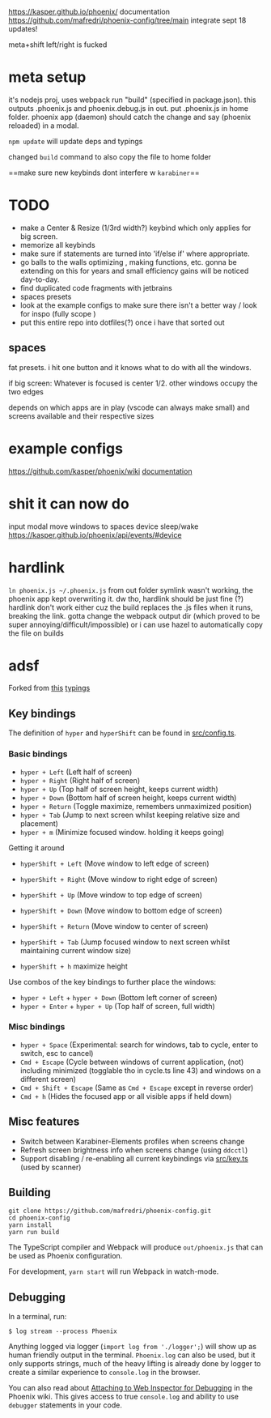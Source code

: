 https://kasper.github.io/phoenix/ documentation
https://github.com/mafredri/phoenix-config/tree/main integrate sept 18 updates!

meta+shift left/right is fucked
# meta setup
it's nodejs proj, uses webpack
run "build" (specified in package.json). this outputs .phoenix.js and phoenix.debug.js in out. put .phoenix.js in home folder. phoenix app (daemon) should catch the change and say (phoenix reloaded) in a modal.

`npm update` will update deps and typings

changed `build` command to also copy the file to home folder

==make sure new keybinds dont interfere w `karabiner`==
# TODO

* make a Center & Resize (1/3rd width?) keybind which only applies for big screen.
* memorize all keybinds
* make sure if statements are turned into 'if/else if' where appropriate.
* go balls to the walls optimizing , making functions, etc. gonna be extending on this for years and small efficiency gains will be noticed day-to-day.
* find duplicated code fragments with jetbrains
* spaces presets
* look at the example configs to make sure there isn't a better way / look for inspo (fully scope )
* put this entire repo into dotfiles(?) once i have that sorted out
## spaces
fat presets. i hit one button and it knows what to do with all the windows. 

if big screen:
Whatever is focused is center 1/2. other windows occupy the two edges


depends on which apps are in play (vscode can always make small) and screens available and their respective sizes
# example configs
https://github.com/kasper/phoenix/wiki
[documentation](https://kasper.github.io/phoenix/)
# shit it can now do
input modal
move windows to spaces
device sleep/wake https://kasper.github.io/phoenix/api/events/#device
# hardlink
`ln phoenix.js ~/.phoenix.js` from out folder
symlink wasn't working, the phoenix app kept overwriting it. dw tho, hardlink should be just fine (?)
hardlink don't work either cuz the build replaces the .js files when it runs, breaking the link. gotta change the webpack output dir (which proved to be super annoying/difficult/impossible) or i can use hazel to automatically copy the file on builds

# adsf
Forked from [this](https://github.com/mafredri/phoenix-config/tree/main)
[typings](https://github.com/mafredri/phoenix-typings)


## Key bindings

The definition of `hyper` and `hyperShift` can be found in [src/config.ts](src/config.ts).

### Basic bindings

* `hyper + Left` (Left half of screen)
* `hyper + Right` (Right half of screen)
* `hyper + Up` (Top half of screen height, keeps current width)
* `hyper + Down` (Bottom half of screen height, keeps current width)
* `hyper + Return` (Toggle maximize, remembers unmaximized position)
* `hyper + Tab` (Jump to next screen whilst keeping relative size and placement)
* `hyper + m` (Minimize focused window. holding it keeps going)

Getting it around
* `hyperShift + Left` (Move window to left edge of screen)
* `hyperShift + Right` (Move window to right edge of screen)
* `hyperShift + Up` (Move window to top edge of screen)
* `hyperShift + Down` (Move window to bottom edge of screen)

* `hyperShift + Return` (Move window to center of screen)
* `hyperShift + Tab` (Jump focused window to next screen whilst maintaining current window size)
* `hyperShift + h` maximize height

Use combos of the key bindings to further place the windows:

* `hyper + Left` + `hyper + Down` (Bottom left corner of screen)
* `hyper + Enter` + `hyper + Up` (Top half of screen, full width)



### Misc bindings


* `hyper + Space` (Experimental: search for windows, tab to cycle, enter to switch, esc to cancel)
* `Cmd + Escape` (Cycle between windows of current application, (not) including minimized (togglable tho in cycle.ts line 43) and windows on a different screen)
* `Cmd + Shift + Escape` (Same as `Cmd + Escape` except in reverse order)
* `Cmd + h` (Hides the focused app or all visible apps if held down)

## Misc features

* Switch between Karabiner-Elements profiles when screens change
* Refresh screen brightness info when screens change (using `ddcctl`)
* Support disabling / re-enabling all current keybindings via [src/key.ts](src/key.ts) (used by scanner)

## Building

```
git clone https://github.com/mafredri/phoenix-config.git
cd phoenix-config
yarn install
yarn run build
```

The TypeScript compiler and Webpack will produce `out/phoenix.js` that can be used as Phoenix configuration. 

For development, `yarn start` will run Webpack in watch-mode.

## Debugging

In a terminal, run:

```console
$ log stream --process Phoenix
```

Anything logged via logger (`import log from './logger';`) will show up as human friendly output in the terminal. `Phoenix.log` can also be used, but it only supports strings, much of the heavy lifting is already done by logger to create a similar experience to `console.log` in the browser.

You can also read about [Attaching to Web Inspector for Debugging](https://github.com/kasper/phoenix/wiki/Attaching-to-Web-Inspector-for-Debugging) in the Phoenix wiki. This gives access to true `console.log` and ability to use `debugger` statements in your code.
